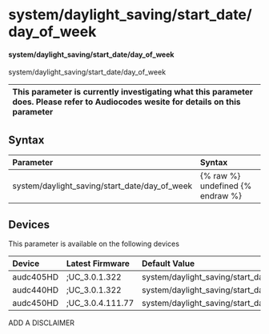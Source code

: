 ﻿---
description: system/daylight_saving/start_date/day_of_week
search:
    keywords: ['system','daylight_saving','start_date','day_of_week']
---

# system/daylight_saving/start_date/day_of_week

#### system/daylight_saving/start_date/day_of_week

system/daylight_saving/start_date/day_of_week


| This parameter is currently investigating what this parameter does. Please refer to Audiocodes wesite for details on this parameter | 
| :--- |

## Syntax
| Parameter | Syntax |
| :--- | :--- |
|system/daylight_saving/start_date/day_of_week | {% raw %} undefined {% endraw %}|

## Devices
This parameter is available on the following devices

| Device | Latest Firmware | Default Value |
|:---|:---|:---|
| audc405HD | ;UC_3.0.1.322 | system/daylight_saving/start_date/day_of_week=SUNDAY 
| audc440HD | ;UC_3.0.1.322 | system/daylight_saving/start_date/day_of_week=SUNDAY 
| audc450HD | ;UC_3.0.4.111.77 | system/daylight_saving/start_date/day_of_week=SUNDAY 

ADD A DISCLAIMER
